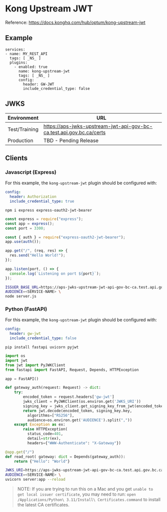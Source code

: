 # Kong Upstream JWT

Reference: https://docs.konghq.com/hub/optum/kong-upstream-jwt

## Example

```
services:
- name: MY_REST_API
  tags: [ _NS_ ]
  plugins:
    - enabled: true
      name: kong-upstream-jwt
      tags: [ _NS_ ]
      config:
        header: GW-JWT
        include_credential_type: false
```

## JWKS

| Environment   | URL                                                                  |
| ------------- | -------------------------------------------------------------------- |
| Test/Training | https://aps-jwks-upstream-jwt-api-gov-bc-ca.test.api.gov.bc.ca/certs |
| Production    | TBD - Pending Release                                                |

## Clients

### Javascript (Express)

For this example, the `kong-upstream-jwt` plugin should be configured with:

```yaml
config:
  header: Authorization
  include_credential_type: true
```

`npm i express express-oauth2-jwt-bearer`

```javascript
const express = require("express");
const app = express();
const port = 3300;

const { auth } = require("express-oauth2-jwt-bearer");
app.use(auth());

app.get("/", (req, res) => {
  res.send("Hello World!");
});

app.listen(port, () => {
  console.log(`Listening on port ${port}`);
});
```

```sh
ISSUER_BASE_URL=https://aps-jwks-upstream-jwt-api-gov-bc-ca.test.api.gov.bc.ca \
AUDIENCE=<SERVICE-NAME> \
node server.js
```

### Python (FastAPI)

For this example, the `kong-upstream-jwt` plugin should be configured with:

```yaml
config:
  header: gw-jwt
  include_credential_type: false
```

`pip install fastapi uvicorn pyjwt`

```python
import os
import jwt
from jwt import PyJWKClient
from fastapi import FastAPI, Request, Depends, HTTPException

app = FastAPI()

def gateway_auth(request: Request) -> dict:
    try:
        encoded_token = request.headers['gw-jwt']
        jwks_client = PyJWKClient(os.environ.get('JWKS_URI'))
        signing_key = jwks_client.get_signing_key_from_jwt(encoded_token)
        return jwt.decode(encoded_token, signing_key.key,
          algorithms=["RS256"],
          audience=os.environ.get('AUDIENCE').split(","))
    except Exception as ex:
        raise HTTPException(
          status_code=401,
          detail=str(ex),
          headers={"WWW-Authenticate": "X-Gateway"})

@app.get("/")
def read_root( gateway: dict = Depends(gateway_auth)):
    return {"Hello": "World"}
```

```sh
JWKS_URI=https://aps-jwks-upstream-jwt-api-gov-bc-ca.test.api.gov.bc.ca/certs \
AUDIENCE=<SERVICE-NAME> \
uvicorn server:app --reload
```

> NOTE: If you are trying to run this on a Mac and you get `unable to get local issuer certificate`, you may need to run: `open /Applications/Python\ 3.11/Install\ Certificates.command` to install the latest CA certificates.
